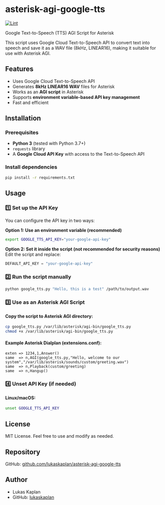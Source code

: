 # asterisk-agi-google-tts

[![Lint](https://github.com/lukaskaplan/asterisk-agi-google-tts/actions/workflows/lint.yml/badge.svg)](https://github.com/lukaskaplan/asterisk-agi-google-tts/actions/workflows/lint.yml)

Google Text-to-Speech (TTS) AGI Script for Asterisk

This script uses Google Cloud Text-to-Speech API to convert text into speech and save it as a WAV file (8kHz, LINEAR16), making it suitable for use with Asterisk AGI.

## Features

- Uses Google Cloud Text-to-Speech API
- Generates **8kHz LINEAR16 WAV** files for Asterisk
- Works as an **AGI script** in Asterisk
- Supports **environment variable-based API key management**
- Fast and efficient

## Installation

### Prerequisites

- **Python 3** (tested with Python 3.7+)
- `requests` library
- A **Google Cloud API Key** with access to the Text-to-Speech API

### Install dependencies

```sh
pip install -r requirements.txt
```

## Usage

### 1️⃣ Set up the API Key

You can configure the API key in two ways:

**Option 1: Use an environment variable (recommended)**

```sh
export GOOGLE_TTS_API_KEY="your-google-api-key"
```

**Option 2: Set it inside the script (not recommended for security reasons)** Edit the script and replace:

```python
DEFAULT_API_KEY = "your-google-api-key"
```

### 2️⃣ Run the script manually

```sh
python google_tts.py "Hello, this is a test" /path/to/output.wav
```

### 3️⃣ Use as an Asterisk AGI Script

#### Copy the script to Asterisk AGI directory:

```sh
cp google_tts.py /var/lib/asterisk/agi-bin/google_tts.py
chmod +x /var/lib/asterisk/agi-bin/google_tts.py
```

#### Example Asterisk Dialplan (extensions.conf):

```asterisk
exten => 1234,1,Answer()
same  => n,AGI(google_tts.py,"Hello, welcome to our system","/var/lib/asterisk/sounds/custom/greeting.wav")
same  => n,Playback(custom/greeting)
same  => n,Hangup()
```

### 4️⃣ Unset API Key (if needed)

#### Linux/macOS:

```sh
unset GOOGLE_TTS_API_KEY
```

## License

MIT License. Feel free to use and modify as needed.

## Repository

GitHub: [github.com/lukaskaplan/asterisk-agi-google-tts](https://github.com/lukaskaplan/asterisk-agi-google-tts)

## Author

- Lukas Kaplan
- GitHub: [lukaskaplan](https://github.com/lukaskaplan)

